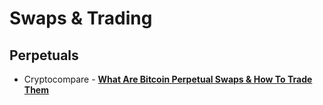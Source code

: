 # Swaps & Trading

## Perpetuals

- Cryptocompare - [**What Are Bitcoin Perpetual Swaps & How To Trade Them**](https://www.cryptocompare.com/exchanges/guides/what-are-bitcoin-perpetual-swaps-and-how-to-trade-them/)

